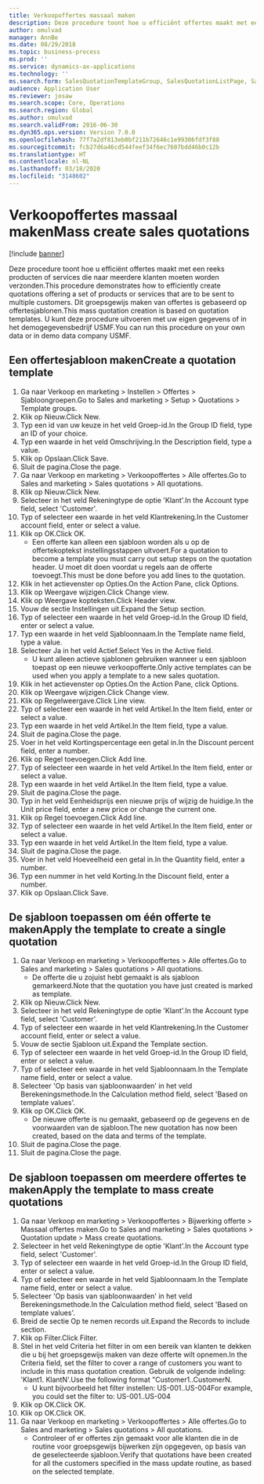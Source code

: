 ```yaml
---
title: Verkoopoffertes massaal maken
description: Deze procedure toont hoe u efficiënt offertes maakt met een reeks producten of services die naar meerdere klanten moeten worden verzonden.
author: omulvad
manager: AnnBe
ms.date: 08/29/2018
ms.topic: business-process
ms.prod: ''
ms.service: dynamics-ax-applications
ms.technology: ''
ms.search.form: SalesQuotationTemplateGroup, SalesQuotationListPage, SalesCreateQuotation, SalesQuotationTable, SysQueryForm
audience: Application User
ms.reviewer: josaw
ms.search.scope: Core, Operations
ms.search.region: Global
ms.author: omulvad
ms.search.validFrom: 2016-06-30
ms.dyn365.ops.version: Version 7.0.0
ms.openlocfilehash: 77f7a2df813eb0bf211b72646c1e99306fdf3f88
ms.sourcegitcommit: fcb27d6a46cd544feef34f6ec7607bdd46b0c12b
ms.translationtype: HT
ms.contentlocale: nl-NL
ms.lasthandoff: 03/18/2020
ms.locfileid: "3148602"
---
```

# <a name="mass-create-sales-quotations"></a><span data-ttu-id="8c8dd-103">Verkoopoffertes massaal maken</span><span class="sxs-lookup"><span data-stu-id="8c8dd-103">Mass create sales quotations</span></span>

[!include [banner](../../includes/banner.md)]

<span data-ttu-id="8c8dd-104">Deze procedure toont hoe u efficiënt offertes maakt met een reeks producten of services die naar meerdere klanten moeten worden verzonden.</span><span class="sxs-lookup"><span data-stu-id="8c8dd-104">This procedure demonstrates how to efficiently create quotations offering a set of products or services that are to be sent to multiple customers.</span></span> <span data-ttu-id="8c8dd-105">Dit groepsgewijs maken van offertes is gebaseerd op offertesjablonen.</span><span class="sxs-lookup"><span data-stu-id="8c8dd-105">This mass quotation creation is based on quotation templates.</span></span> <span data-ttu-id="8c8dd-106">U kunt deze procedure uitvoeren met uw eigen gegevens of in het demogegevensbedrijf USMF.</span><span class="sxs-lookup"><span data-stu-id="8c8dd-106">You can run this procedure on your own data or in demo data company USMF.</span></span>


## <a name="create-a-quotation-template"></a><span data-ttu-id="8c8dd-107">Een offertesjabloon maken</span><span class="sxs-lookup"><span data-stu-id="8c8dd-107">Create a quotation template</span></span>
1. <span data-ttu-id="8c8dd-108">Ga naar Verkoop en marketing > Instellen > Offertes > Sjabloongroepen.</span><span class="sxs-lookup"><span data-stu-id="8c8dd-108">Go to Sales and marketing > Setup > Quotations > Template groups.</span></span>
2. <span data-ttu-id="8c8dd-109">Klik op Nieuw.</span><span class="sxs-lookup"><span data-stu-id="8c8dd-109">Click New.</span></span>
3. <span data-ttu-id="8c8dd-110">Typ een id van uw keuze in het veld Groep-id.</span><span class="sxs-lookup"><span data-stu-id="8c8dd-110">In the Group ID field, type an ID of your choice.</span></span>
4. <span data-ttu-id="8c8dd-111">Typ een waarde in het veld Omschrijving.</span><span class="sxs-lookup"><span data-stu-id="8c8dd-111">In the Description field, type a value.</span></span>
5. <span data-ttu-id="8c8dd-112">Klik op Opslaan.</span><span class="sxs-lookup"><span data-stu-id="8c8dd-112">Click Save.</span></span>
6. <span data-ttu-id="8c8dd-113">Sluit de pagina.</span><span class="sxs-lookup"><span data-stu-id="8c8dd-113">Close the page.</span></span>
7. <span data-ttu-id="8c8dd-114">Ga naar Verkoop en marketing > Verkoopoffertes > Alle offertes.</span><span class="sxs-lookup"><span data-stu-id="8c8dd-114">Go to Sales and marketing > Sales quotations > All quotations.</span></span>
8. <span data-ttu-id="8c8dd-115">Klik op Nieuw.</span><span class="sxs-lookup"><span data-stu-id="8c8dd-115">Click New.</span></span>
9. <span data-ttu-id="8c8dd-116">Selecteer in het veld Rekeningtype de optie 'Klant'.</span><span class="sxs-lookup"><span data-stu-id="8c8dd-116">In the Account type field, select 'Customer'.</span></span>
10. <span data-ttu-id="8c8dd-117">Typ of selecteer een waarde in het veld Klantrekening.</span><span class="sxs-lookup"><span data-stu-id="8c8dd-117">In the Customer account field, enter or select a value.</span></span>
11. <span data-ttu-id="8c8dd-118">Klik op OK.</span><span class="sxs-lookup"><span data-stu-id="8c8dd-118">Click OK.</span></span>
    * <span data-ttu-id="8c8dd-119">Een offerte kan alleen een sjabloon worden als u op de offertekoptekst instellingsstappen uitvoert.</span><span class="sxs-lookup"><span data-stu-id="8c8dd-119">For a quotation to become a template you must carry out  setup steps on the quotation header.</span></span> <span data-ttu-id="8c8dd-120">U moet dit doen voordat u regels aan de offerte toevoegt.</span><span class="sxs-lookup"><span data-stu-id="8c8dd-120">This must be done before you add lines to the quotation.</span></span>   
12. <span data-ttu-id="8c8dd-121">Klik in het actievenster op Opties.</span><span class="sxs-lookup"><span data-stu-id="8c8dd-121">On the Action Pane, click Options.</span></span>
13. <span data-ttu-id="8c8dd-122">Klik op Weergave wijzigen.</span><span class="sxs-lookup"><span data-stu-id="8c8dd-122">Click Change view.</span></span>
14. <span data-ttu-id="8c8dd-123">Klik op Weergave kopteksten.</span><span class="sxs-lookup"><span data-stu-id="8c8dd-123">Click Header view.</span></span>
15. <span data-ttu-id="8c8dd-124">Vouw de sectie Instellingen uit.</span><span class="sxs-lookup"><span data-stu-id="8c8dd-124">Expand the Setup section.</span></span>
16. <span data-ttu-id="8c8dd-125">Typ of selecteer een waarde in het veld Groep-id.</span><span class="sxs-lookup"><span data-stu-id="8c8dd-125">In the Group ID field, enter or select a value.</span></span>
17. <span data-ttu-id="8c8dd-126">Typ een waarde in het veld Sjabloonnaam.</span><span class="sxs-lookup"><span data-stu-id="8c8dd-126">In the Template name field, type a value.</span></span>
18. <span data-ttu-id="8c8dd-127">Selecteer Ja in het veld Actief.</span><span class="sxs-lookup"><span data-stu-id="8c8dd-127">Select Yes in the Active field.</span></span>
    * <span data-ttu-id="8c8dd-128">U kunt alleen actieve sjablonen gebruiken wanneer u een sjabloon toepast op een nieuwe verkoopofferte.</span><span class="sxs-lookup"><span data-stu-id="8c8dd-128">Only active templates can be used when you apply a template to a new sales quotation.</span></span>  
19. <span data-ttu-id="8c8dd-129">Klik in het actievenster op Opties.</span><span class="sxs-lookup"><span data-stu-id="8c8dd-129">On the Action Pane, click Options.</span></span>
20. <span data-ttu-id="8c8dd-130">Klik op Weergave wijzigen.</span><span class="sxs-lookup"><span data-stu-id="8c8dd-130">Click Change view.</span></span>
21. <span data-ttu-id="8c8dd-131">Klik op Regelweergave.</span><span class="sxs-lookup"><span data-stu-id="8c8dd-131">Click Line view.</span></span>
22. <span data-ttu-id="8c8dd-132">Typ of selecteer een waarde in het veld Artikel.</span><span class="sxs-lookup"><span data-stu-id="8c8dd-132">In the Item field, enter or select a value.</span></span>
23. <span data-ttu-id="8c8dd-133">Typ een waarde in het veld Artikel.</span><span class="sxs-lookup"><span data-stu-id="8c8dd-133">In the Item field, type a value.</span></span>
24. <span data-ttu-id="8c8dd-134">Sluit de pagina.</span><span class="sxs-lookup"><span data-stu-id="8c8dd-134">Close the page.</span></span>
25. <span data-ttu-id="8c8dd-135">Voer in het veld Kortingspercentage een getal in.</span><span class="sxs-lookup"><span data-stu-id="8c8dd-135">In the Discount percent field, enter a number.</span></span>
26. <span data-ttu-id="8c8dd-136">Klik op Regel toevoegen.</span><span class="sxs-lookup"><span data-stu-id="8c8dd-136">Click Add line.</span></span>
27. <span data-ttu-id="8c8dd-137">Typ of selecteer een waarde in het veld Artikel.</span><span class="sxs-lookup"><span data-stu-id="8c8dd-137">In the Item field, enter or select a value.</span></span>
28. <span data-ttu-id="8c8dd-138">Typ een waarde in het veld Artikel.</span><span class="sxs-lookup"><span data-stu-id="8c8dd-138">In the Item field, type a value.</span></span>
29. <span data-ttu-id="8c8dd-139">Sluit de pagina.</span><span class="sxs-lookup"><span data-stu-id="8c8dd-139">Close the page.</span></span>
30. <span data-ttu-id="8c8dd-140">Typ in het veld Eenheidsprijs een nieuwe prijs of wijzig de huidige.</span><span class="sxs-lookup"><span data-stu-id="8c8dd-140">In the Unit price field, enter a new price or change the current one.</span></span>
31. <span data-ttu-id="8c8dd-141">Klik op Regel toevoegen.</span><span class="sxs-lookup"><span data-stu-id="8c8dd-141">Click Add line.</span></span>
32. <span data-ttu-id="8c8dd-142">Typ of selecteer een waarde in het veld Artikel.</span><span class="sxs-lookup"><span data-stu-id="8c8dd-142">In the Item field, enter or select a value.</span></span>
33. <span data-ttu-id="8c8dd-143">Typ een waarde in het veld Artikel.</span><span class="sxs-lookup"><span data-stu-id="8c8dd-143">In the Item field, type a value.</span></span>
34. <span data-ttu-id="8c8dd-144">Sluit de pagina.</span><span class="sxs-lookup"><span data-stu-id="8c8dd-144">Close the page.</span></span>
35. <span data-ttu-id="8c8dd-145">Voer in het veld Hoeveelheid een getal in.</span><span class="sxs-lookup"><span data-stu-id="8c8dd-145">In the Quantity field, enter a number.</span></span>
36. <span data-ttu-id="8c8dd-146">Typ een nummer in het veld Korting.</span><span class="sxs-lookup"><span data-stu-id="8c8dd-146">In the Discount field, enter a number.</span></span>
37. <span data-ttu-id="8c8dd-147">Klik op Opslaan.</span><span class="sxs-lookup"><span data-stu-id="8c8dd-147">Click Save.</span></span>

## <a name="apply-the-template-to-create-a-single-quotation"></a><span data-ttu-id="8c8dd-148">De sjabloon toepassen om één offerte te maken</span><span class="sxs-lookup"><span data-stu-id="8c8dd-148">Apply the template to create a single quotation</span></span>
1. <span data-ttu-id="8c8dd-149">Ga naar Verkoop en marketing > Verkoopoffertes > Alle offertes.</span><span class="sxs-lookup"><span data-stu-id="8c8dd-149">Go to Sales and marketing > Sales quotations > All quotations.</span></span>
    * <span data-ttu-id="8c8dd-150">De offerte die u zojuist hebt gemaakt is als sjabloon gemarkeerd.</span><span class="sxs-lookup"><span data-stu-id="8c8dd-150">Note that the quotation you have just created is marked as template.</span></span>  
2. <span data-ttu-id="8c8dd-151">Klik op Nieuw.</span><span class="sxs-lookup"><span data-stu-id="8c8dd-151">Click New.</span></span>
3. <span data-ttu-id="8c8dd-152">Selecteer in het veld Rekeningtype de optie 'Klant'.</span><span class="sxs-lookup"><span data-stu-id="8c8dd-152">In the Account type field, select 'Customer'.</span></span>
4. <span data-ttu-id="8c8dd-153">Typ of selecteer een waarde in het veld Klantrekening.</span><span class="sxs-lookup"><span data-stu-id="8c8dd-153">In the Customer account field, enter or select a value.</span></span>
5. <span data-ttu-id="8c8dd-154">Vouw de sectie Sjabloon uit.</span><span class="sxs-lookup"><span data-stu-id="8c8dd-154">Expand the Template section.</span></span>
6. <span data-ttu-id="8c8dd-155">Typ of selecteer een waarde in het veld Groep-id.</span><span class="sxs-lookup"><span data-stu-id="8c8dd-155">In the Group ID field, enter or select a value.</span></span>
7. <span data-ttu-id="8c8dd-156">Typ of selecteer een waarde in het veld Sjabloonnaam.</span><span class="sxs-lookup"><span data-stu-id="8c8dd-156">In the Template name field, enter or select a value.</span></span>
8. <span data-ttu-id="8c8dd-157">Selecteer 'Op basis van sjabloonwaarden' in het veld Berekeningsmethode.</span><span class="sxs-lookup"><span data-stu-id="8c8dd-157">In the Calculation method field, select 'Based on template values'.</span></span>
9. <span data-ttu-id="8c8dd-158">Klik op OK.</span><span class="sxs-lookup"><span data-stu-id="8c8dd-158">Click OK.</span></span>
    * <span data-ttu-id="8c8dd-159">De nieuwe offerte is nu gemaakt, gebaseerd op de gegevens en de voorwaarden van de sjabloon.</span><span class="sxs-lookup"><span data-stu-id="8c8dd-159">The new quotation has now been created, based on the data and terms of the template.</span></span>  
10. <span data-ttu-id="8c8dd-160">Sluit de pagina.</span><span class="sxs-lookup"><span data-stu-id="8c8dd-160">Close the page.</span></span>
11. <span data-ttu-id="8c8dd-161">Sluit de pagina.</span><span class="sxs-lookup"><span data-stu-id="8c8dd-161">Close the page.</span></span>

## <a name="apply-the-template-to-mass-create-quotations"></a><span data-ttu-id="8c8dd-162">De sjabloon toepassen om meerdere offertes te maken</span><span class="sxs-lookup"><span data-stu-id="8c8dd-162">Apply the template to mass create quotations</span></span>
1. <span data-ttu-id="8c8dd-163">Ga naar Verkoop en marketing > Verkoopoffertes > Bijwerking offerte > Massaal offertes maken.</span><span class="sxs-lookup"><span data-stu-id="8c8dd-163">Go to Sales and marketing > Sales quotations > Quotation update > Mass create quotations.</span></span>
2. <span data-ttu-id="8c8dd-164">Selecteer in het veld Rekeningtype de optie 'Klant'.</span><span class="sxs-lookup"><span data-stu-id="8c8dd-164">In the Account type field, select 'Customer'.</span></span>
3. <span data-ttu-id="8c8dd-165">Typ of selecteer een waarde in het veld Groep-id.</span><span class="sxs-lookup"><span data-stu-id="8c8dd-165">In the Group ID field, enter or select a value.</span></span>
4. <span data-ttu-id="8c8dd-166">Typ of selecteer een waarde in het veld Sjabloonnaam.</span><span class="sxs-lookup"><span data-stu-id="8c8dd-166">In the Template name field, enter or select a value.</span></span>
5. <span data-ttu-id="8c8dd-167">Selecteer 'Op basis van sjabloonwaarden' in het veld Berekeningsmethode.</span><span class="sxs-lookup"><span data-stu-id="8c8dd-167">In the Calculation method field, select 'Based on template values'.</span></span>
6. <span data-ttu-id="8c8dd-168">Breid de sectie Op te nemen records uit.</span><span class="sxs-lookup"><span data-stu-id="8c8dd-168">Expand the Records to include section.</span></span>
7. <span data-ttu-id="8c8dd-169">Klik op Filter.</span><span class="sxs-lookup"><span data-stu-id="8c8dd-169">Click Filter.</span></span>
8. <span data-ttu-id="8c8dd-170">Stel in het veld Criteria het filter in om een bereik van klanten te dekken die u bij het groepsgewijs maken van deze offerte wilt opnemen.</span><span class="sxs-lookup"><span data-stu-id="8c8dd-170">In the Criteria field, set the filter to cover a range of customers you want to include in this mass quotation creation.</span></span> <span data-ttu-id="8c8dd-171">Gebruik de volgende indeling: 'Klant1. KlantN'.</span><span class="sxs-lookup"><span data-stu-id="8c8dd-171">Use the following format "Customer1..CustomerN.</span></span>
    * <span data-ttu-id="8c8dd-172">U kunt bijvoorbeeld het filter instellen: US-001..US-004</span><span class="sxs-lookup"><span data-stu-id="8c8dd-172">For example, you could set the filter to: US-001..US-004</span></span>  
9. <span data-ttu-id="8c8dd-173">Klik op OK.</span><span class="sxs-lookup"><span data-stu-id="8c8dd-173">Click OK.</span></span>
10. <span data-ttu-id="8c8dd-174">Klik op OK.</span><span class="sxs-lookup"><span data-stu-id="8c8dd-174">Click OK.</span></span>
11. <span data-ttu-id="8c8dd-175">Ga naar Verkoop en marketing > Verkoopoffertes > Alle offertes.</span><span class="sxs-lookup"><span data-stu-id="8c8dd-175">Go to Sales and marketing > Sales quotations > All quotations.</span></span>
    * <span data-ttu-id="8c8dd-176">Controleer of er offertes zijn gemaakt voor alle klanten die in de routine voor groepsgewijs bijwerken zijn opgegeven, op basis van de geselecteerde sjabloon.</span><span class="sxs-lookup"><span data-stu-id="8c8dd-176">Verify that quotations have been created for all the customers specified in the mass update routine, as based on the selected template.</span></span>  

